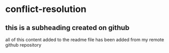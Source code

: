 # conflict-resolution
## this is a subheading created on github

all of this content added to the readme file has been added from my remote github repository
